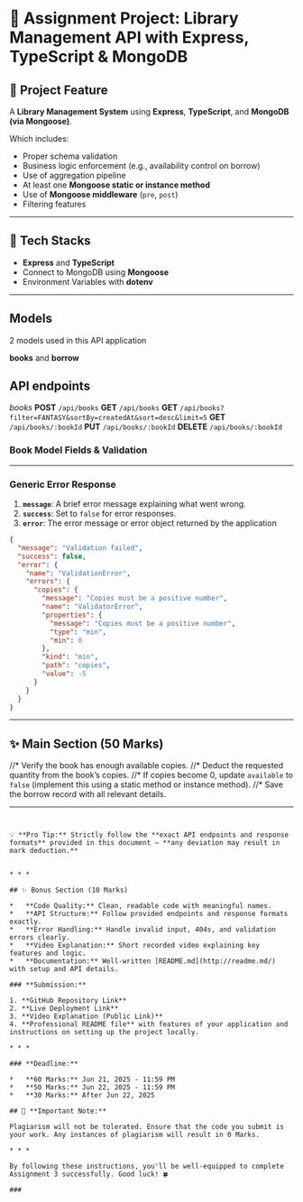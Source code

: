 # 📖 Assignment Project: Library Management API with Express, TypeScript & MongoDB

## 🎯 Project Feature

A **Library Management System** using **Express**, **TypeScript**, and **MongoDB (via Mongoose)**.

Which includes:

*   Proper schema validation
*   Business logic enforcement (e.g., availability control on borrow)
*   Use of aggregation pipeline
*   At least one **Mongoose static or instance method**
*   Use of **Mongoose middleware** (`pre`, `post`)
*   Filtering features

* * *

## 🔧 Tech Stacks

*   **Express** and **TypeScript**
*   Connect to MongoDB using **Mongoose**
*   Environment Variables with **dotenv**

* * *

## Models

2 models used in this API application

**books** and **borrow**

## API endpoints

*books*
**POST** `/api/books`
**GET** `/api/books`
**GET** `/api/books?filter=FANTASY&sortBy=createdAt&sort=desc&limit=5`
**GET** `/api/books/:bookId`
**PUT** `/api/books/:bookId`
**DELETE** `/api/books/:bookId`


### Book Model Fields & Validation

<!-- *   **title** (string) — Mandatory. The book’s title.
*   **author** (string) — Mandatory. The book’s author.
*   **genre** (string) — Mandatory. Must be one of: `FICTION`, `NON_FICTION`, `SCIENCE`, `HISTORY`, `BIOGRAPHY`, `FANTASY`.
*   **isbn** (string) — Mandatory and unique. The book’s International Standard Book Number.
*   **description** (string) — Optional. A brief summary or description of the book.
*   **copies** (number) — Mandatory. Non-negative integer representing total copies available.
*   **available** (boolean) — Defaults to `true`. Indicates if the book is currently available for borrowing. -->

* * *

<!-- ### Borrow Model Fields & Validation

*   **book** (objectId) — Mandatory. References the borrowed book’s ID.
*   **quantity** (number) — Mandatory. Positive integer representing the number of copies borrowed.
*   **dueDate** (date) — Mandatory. The date by which the book must be returned.

* * * -->

### Generic Error Response

1. **`message`**: A brief error message explaining what went wrong.
2. **`success`**: Set to `false` for error responses.
3. **`error`**: The error message or error object returned by the application 

```json
{
  "message": "Validation failed",
  "success": false,
  "error": {
    "name": "ValidationError",
    "errors": {
      "copies": {
        "message": "Copies must be a positive number",
        "name": "ValidatorError",
        "properties": {
          "message": "Copies must be a positive number",
          "type": "min",
          "min": 0
        },
        "kind": "min",
        "path": "copies",
        "value": -5
      }
    }
  }
}
```

* * *

## ✨ Main Section (50 Marks)

<!-- ### 1\. Create Book

**POST** `/api/books`

#### Request:

```json
{
  "title": "The Theory of Everything",
  "author": "Stephen Hawking",
  "genre": "SCIENCE",
  "isbn": "9780553380163",
  "description": "An overview of cosmology and black holes.",
  "copies": 5,
  "available": true
}
```

#### Response:

```json
{
  "success": true,
  "message": "Book created successfully",
  "data": {
    "_id": "64f123abc4567890def12345",
    "title": "The Theory of Everything",
    "author": "Stephen Hawking",
    "genre": "SCIENCE",
    "isbn": "9780553380163",
    "description": "An overview of cosmology and black holes.",
    "copies": 5,
    "available": true,
    "createdAt": "2024-11-19T10:23:45.123Z",
    "updatedAt": "2024-11-19T10:23:45.123Z"
  }
}
```

* * *

### 2\. Get All Books

**GET** `/api/books`

Supports filtering, and sorting.

#### Example Query:

`/api/books?filter=FANTASY&sortBy=createdAt&sort=desc&limit=5`

#### Query Parameters:

*   `filter`: Filter by genre
*   `sort`: `asc` or `desc`
*   `limit`: Number of results (default: 10)

#### Response:

```json
{
  "success": true,
  "message": "Books retrieved successfully",
  "data": [
    {
      "_id": "64f123abc4567890def12345",
      "title": "The Theory of Everything",
      "author": "Stephen Hawking",
      "genre": "SCIENCE",
      "isbn": "9780553380163",
      "description": "An overview of cosmology and black holes.",
      "copies": 5,
      "available": true,
      "createdAt": "2024-11-19T10:23:45.123Z",
      "updatedAt": "2024-11-19T10:23:45.123Z"
    }
    {...}
  ]
}
```

* * *

### 3\. Get Book by ID

**GET** `/api/books/:bookId`

#### Response:

```json
{
  "success": true,
  "message": "Book retrieved successfully",
  "data": {
    "_id": "64f123abc4567890def12345",
    "title": "The Theory of Everything",
    "author": "Stephen Hawking",
    "genre": "SCIENCE",
    "isbn": "9780553380163",
    "description": "An overview of cosmology and black holes.",
    "copies": 5,
    "available": true,
    "createdAt": "2024-11-19T10:23:45.123Z",
    "updatedAt": "2024-11-19T10:23:45.123Z"
  }
}
```

* * *

### 4\. Update Book
**PUT** `/api/books/:bookId`

#### Request:

```json
{
  "copies": 50
}
```

#### Response:

```json
{
  "success": true,
  "message": "Book updated successfully",
  "data": {
    "_id": "64f123abc4567890def12345",
    "title": "The Theory of Everything",
    "author": "Stephen Hawking",
    "genre": "SCIENCE",
    "isbn": "9780553380163",
    "description": "An overview of cosmology and black holes.",
    "copies": 50,
    "available": true,
    "createdAt": "2024-11-19T10:23:45.123Z",
    "updatedAt": "2024-11-20T08:30:00.000Z"
  }
}
```

* * *

### 5\. Delete Book

**DELETE** `/api/books/:bookId`

#### Response:

```json
{
  "success": true,
  "message": "Book deleted successfully",
  "data": null
}
```

* * * -->


<!-- ## **BOOK API*
**POST** `/api/books`
**GET** `/api/books`
`/api/books?filter=FANTASY&sortBy=createdAt&sort=desc&limit=5`
**GET** `/api/books/:bookId`
**PUT** `/api/books/:bookId`
**DELETE** `/api/books/:bookId` -->

<!-- ### 6\. Borrow a Book

**POST** `/api/borrow`

#### Business Logic: -->

//*   Verify the book has enough available copies.
//*   Deduct the requested quantity from the book’s copies.
//*   If copies become 0, update `available` to `false` (implement this using a static method or instance method).
//*   Save the borrow record with all relevant details.

<!-- #### Request:

```json
{
  "book": "64ab3f9e2a4b5c6d7e8f9012",
  "quantity": 2,
  "dueDate": "2025-07-18T00:00:00.000Z"
}
```

#### Response:

```json
{
  "success": true,
  "message": "Book borrowed successfully",
  "data": {
    "_id": "64bc4a0f9e1c2d3f4b5a6789",
    "book": "64ab3f9e2a4b5c6d7e8f9012",
    "quantity": 2,
    "dueDate": "2025-07-18T00:00:00.000Z",
    "createdAt": "2025-06-18T07:12:15.123Z",
    "updatedAt": "2025-06-18T07:12:15.123Z"
  }
}
``` -->

* * *

<!-- ### 7\. Borrowed Books Summary (Using Aggregation)

`GET /api/borrow`

**Purpose:**

Return a summary of borrowed books, including:

*  Total borrowed quantity per book (`totalQuantity`)
*    Book details: `title` and `isbn`

**Details:**

Use MongoDB aggregation pipeline to:

*  Group borrow records by book
*   Sum total quantity borrowed per book
*   Return book info and total borrowed quantity

**Response:**

```json
{
  "success": true,
  "message": "Borrowed books summary retrieved successfully",
  "data": [
    {
      "book": {
        "title": "The Theory of Everything",
        "isbn": "9780553380163"
      },
      "totalQuantity": 5
    },
    {
      "book": {
        "title": "1984",
        "isbn": "9780451524935"
      },
      "totalQuantity": 3
    }
  ]
} -->
```


💡 **Pro Tip:** Strictly follow the **exact API endpoints and response formats** provided in this document — **any deviation may result in mark deduction.**


* * *

## ✨ Bonus Section (10 Marks)

*   **Code Quality:** Clean, readable code with meaningful names.
*   **API Structure:** Follow provided endpoints and response formats exactly.
*   **Error Handling:** Handle invalid input, 404s, and validation errors clearly.
*   **Video Explanation:** Short recorded video explaining key features and logic.
*   **Documentation:** Well-written [README.md](http://readme.md/) with setup and API details.

### **Submission:**

1. **GitHub Repository Link**
2. **Live Deployment Link**
3. **Video Explanation (Public Link)**
4. **Professional README file** with features of your application and instructions on setting up the project locally.

* * *

### **Deadline:**

*   **60 Marks:** Jun 21, 2025 - 11:59 PM
*   **50 Marks:** Jun 22, 2025 - 11:59 PM
*   **30 Marks:** After Jun 22, 2025

## 🚫 **Important Note:**

Plagiarism will not be tolerated. Ensure that the code you submit is your work. Any instances of plagiarism will result in 0 Marks.

* * *

By following these instructions, you'll be well-equipped to complete Assignment 3 successfully. Good luck! 🍀

###
